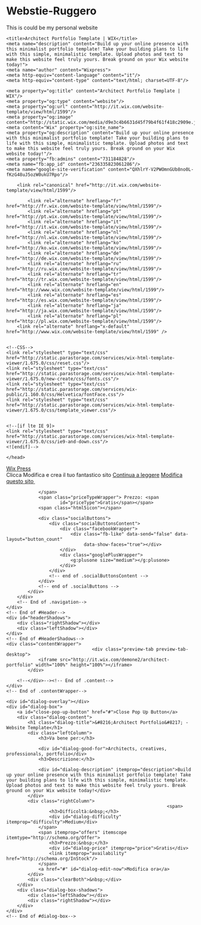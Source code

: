 # Webstie-Ruggero
This is could be my personal website
<html>
<head>
    <meta charset="utf-8">
    
    <title>Architect Portfolio Template | WIX</title>
    <meta name="description" content="Build up your online presence with this minimalist portfolio template! Take your building plans to life with this simple, minimalistic template. Upload photos and text to make this website feel truly yours. Break ground on your Wix website today!">
    <meta name="author" content="Wixpress">
    <meta http-equiv="content-language" content="it"/>
    <meta http-equiv="content-type" content="text/html; charset=UTF-8"/>

    <meta property="og:title" content="Architect Portfolio Template | WIX"/>
    <meta property="og:type" content="website"/>
    <meta property="og:url" content="http://it.wix.com/website-template/view/html/1599"/>
    <meta property="og:image" content="http://static.wix.com/media/d9e3c4b6631d45f79b4f61f418c2909e.jpg"/>
    <meta content="Wix" property="og:site_name">
    <meta property="og:description" content="Build up your online presence with this minimalist portfolio template! Take your building plans to life with this simple, minimalistic template. Upload photos and text to make this website feel truly yours. Break ground on your Wix website today!"/>
    <meta property="fb:admins" content="731184828"/>
    <meta name="fb:app_id" content="236335823061286"/>
    <meta name="google-site-verification" content="QXhlrY-V2PWOmnGUb8no0L-fKzG48uJ5ozW0ukU7Rpo"/>

        <link rel="canonical" href="http://it.wix.com/website-template/view/html/1599"/>

            <link rel="alternate" hreflang="fr" href="http://fr.wix.com/website-template/view/html/1599"/>
            <link rel="alternate" hreflang="pt" href="http://pt.wix.com/website-template/view/html/1599"/>
            <link rel="alternate" hreflang="it" href="http://it.wix.com/website-template/view/html/1599"/>
            <link rel="alternate" hreflang="nl" href="http://nl.wix.com/website-template/view/html/1599"/>
            <link rel="alternate" hreflang="ko" href="http://ko.wix.com/website-template/view/html/1599"/>
            <link rel="alternate" hreflang="de" href="http://de.wix.com/website-template/view/html/1599"/>
            <link rel="alternate" hreflang="ru" href="http://ru.wix.com/website-template/view/html/1599"/>
            <link rel="alternate" hreflang="tr" href="http://tr.wix.com/website-template/view/html/1599"/>
            <link rel="alternate" hreflang="en" href="http://www.wix.com/website-template/view/html/1599"/>
            <link rel="alternate" hreflang="es" href="http://es.wix.com/website-template/view/html/1599"/>
            <link rel="alternate" hreflang="ja" href="http://ja.wix.com/website-template/view/html/1599"/>
            <link rel="alternate" hreflang="pl" href="http://pl.wix.com/website-template/view/html/1599"/>
        <link rel="alternate" hreflang="x-default" href="http://www.wix.com/website-template/view/html/1599" />


    <!--CSS-->
    <link rel="stylesheet" type="text/css" href="http://static.parastorage.com/services/wix-html-template-viewer/1.675.0/css/reset.css"/>
    <link rel="stylesheet" type="text/css" href="http://static.parastorage.com/services/wix-html-template-viewer/1.675.0/new-create/css/fonts.css"/>
    <link rel="stylesheet" type="text/css" href="http://static.parastorage.com/services/wix-public/1.160.0/css/Helvetica/fontFace.css"/>
    <link rel="stylesheet" type="text/css" href="http://static.parastorage.com/services/wix-html-template-viewer/1.675.0/css/template_viewer.css"/>


    <!--[if lte IE 9]>
    <link rel="stylesheet" type="text/css" href="http://static.parastorage.com/services/wix-html-template-viewer/1.675.0/css/ie9-and-down.css"/>
    <![endif]-->

    </head>
<body lang="it">
<!-- Google Tag Manager -->
    <noscript><iframe src="//www.googletagmanager.com/ns.html?id=GTM-MDD5C4"
                      height="0" width="0" style="display:none;visibility:hidden"></iframe></noscript>
    <script>(function(w,d,s,l,i){w[l]=w[l]||[];w[l].push(
            {'gtm.start': new Date().getTime(),event:'gtm.js'}
    );var f=d.getElementsByTagName(s)[0],
            j=d.createElement(s),dl=l!='dataLayer'?'&l='+l:'';j.async=true;j.src=
            '//www.googletagmanager.com/gtm.js?id='+i+dl;f.parentNode.insertBefore(j,f);
    })(window,document,'script','dataLayer','GTM-MDD5C4');</script>
<!-- End Google Tag Manager -->
    
<script type="text/javascript">
    var backUrl = "http:\/\/it.wix.com\/website\/templates\/html\/personal\/resume-cv\/2";
    var editUrl = "http://editor.wix.com/html/editor/web/renderer/new?metaSiteId=e774026a-ac81-4eda-9a13-b542313b5606&siteId=77bfba0e-e1fc-4372-a8c3-065b2cde7922";
    var galleryDocIndex = "2";
    var originAppUrl = "http:\/\/it.wix.com\/website\/templates\/html\/personal\/resume-cv\/2";
    var W = W || {};
    W.App = W.App || {};
    W.App.CLIENT_CONFIG = {"biServerUrl":"http://frog.wix.com/spettatore_bi?src=2&openingSiteId=77bfba0e-e1fc-4372-a8c3-065b2cde7922&originAppUrl=http%3A%2F%2Fit.wix.com%2Fwebsite%2Ftemplates%2Fhtml%2Fpersonal%2Fresume-cv%2F2&siteType=2"};
    W.App.currentViewMode = 'desktop';

    W.Globals = W.Globals || {};
    W.Globals.lang =  "it";
    var analytics = {"staging":false,"code":"UA-2117194-40","domain":"wix.com"};
    var openAsTab = true;

    //Storing dynamic text for responsive design
    var headerTxt = {};
    headerTxt.editButtonSmall = 'Modifica';
    headerTxt.mainHeaderSmall = 'Crea il tuo sito spettacolare';
</script>

<!-- FACEBOOK CODE API-->
<div id="fb-root"></div>
<script>
    /* Facebook Like Button*/
    (function (d, s, id) {
        var js, fjs = d.getElementsByTagName(s)[0];
        if (d.getElementById(id)) return;
        js = d.createElement(s);
        js.id = id;
        js.src = "//connect.facebook.net/en_US/all.js#xfbml=1";
        fjs.parentNode.insertBefore(js, fjs);
    }(document, 'script', 'facebook-jssdk'));

    /*Google+ */
    (function () {
        var po = document.createElement('script');
        po.type = 'text/javascript';
        po.async = true;
        po.src = 'https://apis.google.com/js/plusone.js';
        var s = document.getElementsByTagName('script')[0];
        s.parentNode.insertBefore(po, s);
    })();
</script>
<!-- End of FACEBOOK CODE -->

<div id="container" class="template_viewer">
    <div id="header">
        <div class="navigation">
            <div id="wixLogo">
                <a href="http://it.wix.com/">Wix Press</a>
            </div>
                            <div id="template-mode-toggle">
                    <div class="view-mode-toggle-button view-mode-toggle-button-desktop" data="desktop" title="Visualizzazione Principale"></div>
                    <div class="view-mode-toggle-button view-mode-toggle-button-mobile" data="mobile" title="Visualizzazione Mobile"></div>
                </div>
                        <div class="templateDetails" itemscope itemtype="http://schema.org/Product/WebsiteTemplate">
                <meta itemprop="name" content="Architect Portfolio"/>
            </div>
            <!-- End of .templateDetails-->
            <div class="templatesButtons">
                <span id="templatesName">Clicca Modifica e crea il tuo fantastico sito</span> <a id="readMore"
                                                                                                           href="#">Continua a leggere</a>
                <meta itemprop="image" content="http://static.wix.com/media/d9e3c4b6631d45f79b4f61f418c2909e.jpg"/>
                <a href="#" class="button" id="editButton">Modifica questo sito<span>&nbsp;</span></a>
                <span id="categoriesHolder">

                </span>
                <span class="priceTypeWrapper"> Prezzo: <span
                        id="priceType">Gratis</span></span>
                <span class="html5icon"></span>

                <div class="socialButtons">
                    <div class="socialButtonsContent">
                        <div class="facebookWrapper">
                            <div class="fb-like" data-send="false" data-layout="button_count"
                                 data-show-faces="true"></div>
                        </div>
                        <div class="googlePlusWrapper">
                            <g:plusone size="medium"></g:plusone>
                        </div>
                    </div>
                    <!-- end of .socialButtonsContent -->
                </div>
                <!-- end of .socialButtons -->
            </div>
        </div>
        <!-- End of .navigation-->
    </div>
    <!-- End of #Header-->
    <div id="headerShadows">
        <div class="rightShadow"></div>
        <div class="leftShadow"></div>
    </div>
    <!-- End of #HeaderShadows-->
    <div class="contentWrapper">
                                    <div class="preview-tab preview-tab-desktop">
                <iframe src="http://it.wix.com/demone2/architect-portfolio" width="100%" height="100%"></iframe>
            </div>
        
        <!--</div>--><!-- End of .content-->
    </div>
    <!-- End of .contentWrapper-->

    <div id="dialog-overlay"></div>
    <div id="dialog-box">
        <a id="close-pop-up-button" href="#">Close Pop Up Button</a>
        <div class="dialog-content">
            <h1 class="dialog-title">&#8216;Architect Portfolio&#8217; - Website Template</h1>
            <div class="leftColumn">
                <h3>Va bene per:</h3>

                <div id="dialog-good-for">Architects, creatives, professionals, portfolio</div>
                <h3>Descrizione:</h3>

                <div id="dialog-description" itemprop="description">Build up your online presence with this minimalist portfolio template! Take your building plans to life with this simple, minimalistic template. Upload photos and text to make this website feel truly yours. Break ground on your Wix website today!</div>
            </div>
            <div class="rightColumn">
                                                                <span>
					<h3>Difficoltà:&nbsp;</h3>
					<div id="dialog-difficulty" itemprop="difficulty">Medium</div>
				</span>
				<span itemprop="offers" itemscope itemtype="http://schema.org/Offer">
					<h3>Prezzo:&nbsp;</h3>
					<div id="dialog-price" itemprop="price">Gratis</div>
					<link itemprop="availability" href="http://schema.org/InStock"/>
				</span>
                <a href="#" id="dialog-edit-now">Modifica ora</a>
            </div>
            <div class="clearBoth">&nbsp;</div>
        </div>
        <div class="dialog-box-shadows">
            <div class="leftShadow"></div>
            <div class="rightShadow"></div>
        </div>
    </div>
    <!-- End of #dialog-box-->

</div>
<!-- End of #container-->

<!--Scripts after page loads-->
<script src="http://static.wix.com/services/third-party/jquery/1.4.3/min/jquery.js" type="text/javascript"></script>
<script type="text/javascript" src="http://static.parastorage.com/services/wix-html-template-viewer/1.675.0/js/components/scrollbar/custom-scrollbar.js"></script>
<script type="text/javascript" src="http://static.parastorage.com/services/wix-html-template-viewer/1.675.0/js/common.js"></script>
<script src="http://static.parastorage.com/services/wix-html-template-viewer/1.675.0/js/template_viewer.js" type="text/javascript"></script>

        

</body>
</html>

